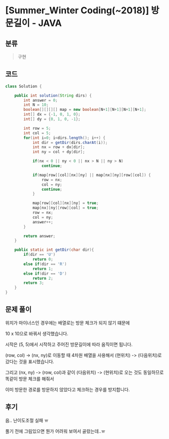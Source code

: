 # [Summer_Winter Coding(~2018)] 방문길이 - JAVA

## 분류
> 구현

## 코드
```java
class Solution {

    public int solution(String dirs) {
        int answer = 0;
        int N = 10;
        boolean[][][][] map = new boolean[N+1][N+1][N+1][N+1];
        int[] dx = {-1, 0, 1, 0};
        int[] dy = {0, 1, 0, -1};

        int row = 5;
        int col = 5;
        for(int i=0; i<dirs.length(); i++) {
            int dir = getDir(dirs.charAt(i));
            int nx = row + dx[dir];
            int ny = col + dy[dir];

            if(nx < 0 || ny < 0 || nx > N || ny > N)
                continue;

            if(map[row][col][nx][ny] || map[nx][ny][row][col]) {
                row = nx;
                col = ny;
                continue;
            }

            map[row][col][nx][ny] = true;
            map[nx][ny][row][col] = true;
            row = nx;
            col = ny;
            answer++;
        }

        return answer;
    }

    public static int getDir(char dir){
        if(dir == 'U')
            return 0;
        else if(dir == 'R')
            return 1;
        else if(dir == 'D')
            return 2;
        return 3;
    }
}
```

## 문제 풀이
위치가 마이너스인 경우에는 배열로는 방문 체크가 되지 않기 떄문에 

10 x 10으로 바꿔서 생각했습니다.

시작은 (5, 5)에서 시작하고 주어진 방문길이에 따라 움직이면 됩니다.

(row, col) -> (nx, ny)로 이동할 때 4차원 배열을 사용해서 (현위치) -> (다음위치)로 갔다는 것을 표시했습니다.

그리고 (nx, ny) -> (row, col)과 같이 (다음위치) -> (현위치)로 오는 것도 동일하므로 똑같이 방문 체크를 해줘서 

이미 방문한 경로를 방문하지 않았다고 체크하는 경우를 방지합니다.

## 후기
음.. 난이도조절 실패 ㅠ 

풀기 전에 그림있으면 뭔가 어려워 보여서 골랐는데..ㅠ